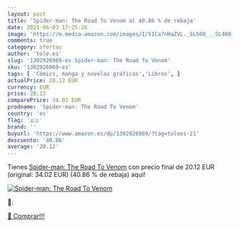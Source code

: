 ```yaml
---
layout: post
title: 'Spider-man: The Road To Venom al 40.86 % de rebaja'
date: 2021-06-03 17:25:26
image: 'https://m.media-amazon.com/images/I/51Ca7nHaZVL._SL500_._SL400_.jpg'
comments: true
category: ofertas
author: 'tole.es'
slug: '1302926969-es Spider-man: The Road To Venom'
sku: '1302926969-es'
tags: [ 'Cómics, manga y novelas gráficas','Libros', ]
actualPrice: 20.12 EUR
currency: EUR
price: 20.12
comparePrice: 34.02 EUR
prodname: 'Spider-man: The Road To Venom'
country: 'es'
flag: '🇪🇸'
brand: ''
buyurl: 'https://www.amazon.es/dp/1302926969/?tag=tolees-21'
descuento: '40.86'
average: '20.12'
---
```


Tienes [Spider-man: The Road To Venom](https://www.amazon.es/dp/1302926969/?tag=tolees-21) con precio final de  20.12 EUR (original: 34.02 EUR) (40.86 %  de rebaja) aqui!

[![Spider-man: The Road To Venom](https://m.media-amazon.com/images/I/51Ca7nHaZVL._SL500_._SL400_.jpg)](https://www.amazon.es/dp/1302926969/?tag=tolees-21)

🔎:


[🛒 Comprar!!!](https://www.amazon.es/dp/1302926969/?tag=tolees-21)
